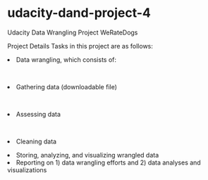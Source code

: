 # udacity-dand-project-4
Udacity Data Wrangling Project WeRateDogs

Project Details
Tasks in this project are as follows:

<li>Data wrangling, which consists of:

<br><li>Gathering data (downloadable file)

<br><li>Assessing data

<br><li>Cleaning data

<li>Storing, analyzing, and visualizing wrangled data

<li>Reporting on 1) data wrangling efforts and 2) data analyses and visualizations
